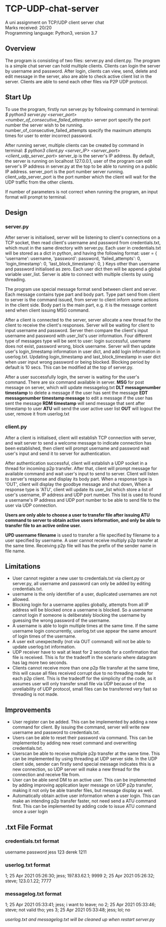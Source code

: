 # TCP-UDP-chat-server
A uni assignment on TCP/UDP client server chat <br />
Marks received: 20/20 <br />
Programming language: Python3, version 3.7

## Overview

The program is consisting of two files: server.py and client.py.
The program is a simple chat server can hold multiple clients. Clients can login the server by username and password. After login, clients can view, send, delete and edit message in the server, also are able to check active client list in the server. Clients are able to send each other files via P2P UDP protocol.

## Start Up

To use the program, firstly run server.py by following command in terminal:
*$ python3 server.py \<server_port> \<number_of_consecutive_failed_attempts>*
server port specify the port number the server wish to be running.
number_of_consecutive_failed_attempts specify the maximum attempts times for user to enter incorrect password.

After running server, multiple clients can be created by command in terminal:
*$ python3 client.py \<server_IP> \<server_port> \<client_udp_server_port>*
server_ip is the server's IP address. By default, the server is running on localhost 127.0.0.1, user of the program can edit server's IP address in server.py at the top to be able to running on a public IP address.
server_port is the port number server running.
client_udp_server_port is the port number which the client will wait for the UDP traffic from the other clients.

If number of parameters is not correct when running the program, an input format will prompt to terminal.


## Design

### server.py

After server is initialised, server will be listening to client's connections on a TCP socket, then read client's username and password from credentials.txt, which must in the same directory with server.py. Each user in credentials.txt will be stored as a dict in python, and having the following format:
                    user = {
                        'username': username,
                        'password': password,
                        'failed_attempts': 0,
                        'login_timestamp': 0,
                        'last_block_timestamp': 0,
                    }
Keys other than username and password initialised as zero. Each user dict then will be append a global variable user_list. Server is able to connect with multiple clients by using threading. 

The program use special message format send between client and server. Each message contains type part and body part. Type part send from client to server is the command issued, from server to client inform some actions in the client side. Body part is the main part, e.g. it is the message content send when client issuing MSG command.

After a client is connected to the server, server allocate a new thread for the client to receive the client's responses. Server will be waiting for client to input username and password. Server then compare the client's input username and password with user_list's user information. Four different type of messages type will be sent to user: login successful, username does not exist, password wrong, block username. Server will then update user's login_timestamp information in user dict, and add login information in userlog.txt. Updating login_timestamp and last_block_timestamp in user dict when user input wrong password or being blocked. Blocking period by default is 10 secs. This can be modified at the top of server.py.

After a user successfully login, the server is waiting for the user's command. There are six command available in server.
**MSG** for post message on server, which will update messagelog.txt
**DLT messagenumber timestamp** to delete a message if the user has sent the message
**EDT messagenumber timestamp message** to edit a message if the user has sent the message
**RDM timestamp** will send message that sent after timestamp to user
**ATU** will send the user active user list
**OUT** will logout the user, remove it from userlog.txt

### client.py

After a client is initialised, client will establish TCP connection with server, and wait server to send a welcome message to indicate connection has been established, then client will prompt username and password wait user's input and send it to server for authentication. 

After authentication successful, client will establish a UDP socket in a thread for incoming p2p transfer. After that, client will prompt message for available command and wait user's input to send to server. Client will listen to server's response and display its body part. When a response type is 'OUT', client will display the goodbye message and shut down, When a response type is 'ATU', client will update its user_list which store a list of user's username, IP address and UDP port number. This list is used to found a username's IP address and UDP port number to be able to send file to the user via UDP connection.

**Users are only able to choose a user to transfer file after issuing ATU command to server to obtain active users information, and only be able to transfer file to an active online user.**

**UPD username filename** is used to transfer a file specified by filename to a user specified by username. A user cannot receive multiply p2p transfer at the same time. Receiving p2p file will has the prefix of the sender name in file name.


## Limitations 

* User cannot register a new user to credentials.txt via client.py or server.py, all username and password can only be added by editing credentials.txt. 
* username is the only identifier of a user, duplicated usernames are not allowed.
* Blocking login for a username applies globally, attempts from all IP address will be blocked once a username is blocked. So a username cannot login if someone is deliberately blocking the username by guessing the wrong password of the username.
* A username is able to login multiple times at the same time. If the same username login concurrently, userlog.txt use appear the same amount of login times of the username.
* A user exit unexpectedly (not via OUT command) will not be able to update userlog.txt information.
* UDP receiver have to wait at least for 2 seconds for a confirmation that file is received. This is for the tradeoff in the scenario where datagram has lag more two seconds.
* Clients cannot receive more than one p2p file transfer at the same time, this will cause all files received corrupt due to no threading made for each p2p client. This is the tradeoff for the simplicity of the code, as it assumes user will only transfer small file via UDP because of the unreliability of UDP protocol, small files can be transferred very fast so threading is not made.

## Improvements

* User register can be added. This can be implemented by adding a new command for client. By issuing the command, server will write new username and password to credentials.txt.
* Users can be able to reset their password via command. This can be implemented by adding new reset command and overwriting credentials.txt.
* Userscan be able to receive multiple p2p transfer at the same time. This can be implemented by using threading at UDP server side. In the UDP client side, sender can firstly send special message indicates this is a new connection, so UDP server will make a new thread for the connection and receive file from.
* User can be able send DM to an active user. This can be implemented by adding improving application layer message on UDP p2p transfer, making it not only be able transfer files, but message display as well. 
* Automatically obtain active user information when a user login. This can make an intending p2p transfer faster, not need send a ATU command first. This can be implemented by adding code to issue ATU command once a user login


## .txt File Format

### credentials.txt format

username password
jess 123
derek 1211

### userlog.txt format

1; 25 Apr 2021 05:26:30; jess; 197.83.62.1; 9999
2; 25 Apr 2021 05:26:32; steve; 123.0.1.22; 7777

### messagelog.txt format

1; 25 Apr 2021 05:33:41; jess; i want to leave; no
2; 25 Apr 2021 05:33:46; steve; not valid tho; yes
3; 25 Apr 2021 05:33:48; jess; lol; no

*userlog.txt and messagelog.txt will be cleaned up when restart server.py*

